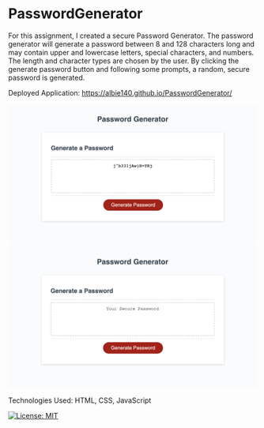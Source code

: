 # PasswordGenerator

For this assignment, I created a secure Password Generator. The password generator will generate a password between 8 and 128 characters long and may contain upper and lowercase letters, special characters, and numbers. The length and character types are chosen by the user. By clicking the generate password button and following some prompts, a random, secure password is generated. 

Deployed Application: https://albie140.github.io/PasswordGenerator/

![Password Generator Image](pwg1.png)
![Password Generator Image](pwg2.png)

Technologies Used:
HTML, CSS, JavaScript

[![License: MIT](https://img.shields.io/badge/License-MIT-yellow.svg)](https://opensource.org/licenses/MIT)

